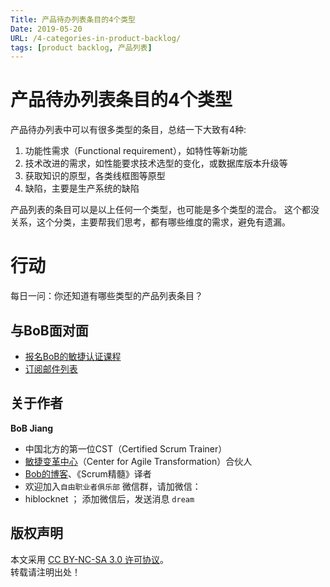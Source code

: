 ```yaml
---
Title: 产品待办列表条目的4个类型
Date: 2019-05-20
URL: /4-categories-in-product-backlog/
tags: [product backlog, 产品列表]
---
```


# 产品待办列表条目的4个类型
产品待办列表中可以有很多类型的条目，总结一下大致有4种:
1. 功能性需求（Functional requirement），如特性等新功能
2. 技术改进的需求，如性能要求技术选型的变化，或数据库版本升级等
3. 获取知识的原型，各类线框图等原型
4. 缺陷，主要是生产系统的缺陷

产品列表的条目可以是以上任何一个类型，也可能是多个类型的混合。
这个都没关系，这个分类，主要帮我们思考，都有哪些维度的需求，避免有遗漏。

# 行动

每日一问：你还知道有哪些类型的产品列表条目？

## 与BoB面对面
- [报名BoB的敏捷认证课程](http://yihuode.io/brands/33)
- [订阅邮件列表](https://tinyletter.com/bobjiang)

## 关于作者
**BoB Jiang**

- 中国北方的第一位CST（Certified Scrum Trainer）  
- [敏捷变革中心](https://www.c4at.cn/)（Center for Agile Transformation）合伙人  
- [Bob的博客](http://www.bobjiang.com)、《Scrum精髓》译者
- 欢迎加入`自由职业者俱乐部` 微信群，请加微信：
- hiblocknet  ； 添加微信后，发送消息 `dream`

## 版权声明

本文采用 [CC BY-NC-SA 3.0 许可协议](https://creativecommons.org/licenses/by-nc-sa/3.0/deed.zh)。  
转载请注明出处！

